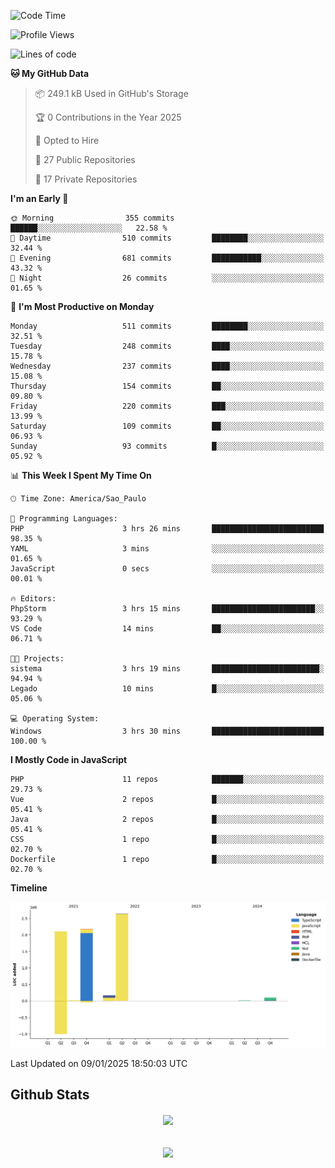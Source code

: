  
<!--START_SECTION:waka-->
![Code Time](http://img.shields.io/badge/Code%20Time-1%2C738%20hrs%2035%20mins-blue)

![Profile Views](http://img.shields.io/badge/Profile%20Views-0-blue)

![Lines of code](https://img.shields.io/badge/From%20Hello%20World%20I%27ve%20Written-7.2%20million%20lines%20of%20code-blue)

**🐱 My GitHub Data** 

> 📦 249.1 kB Used in GitHub's Storage 
 > 
> 🏆 0 Contributions in the Year 2025
 > 
> 💼 Opted to Hire
 > 
> 📜 27 Public Repositories 
 > 
> 🔑 17 Private Repositories 
 > 
**I'm an Early 🐤** 

```text
🌞 Morning                355 commits         ██████░░░░░░░░░░░░░░░░░░░   22.58 % 
🌆 Daytime                510 commits         ████████░░░░░░░░░░░░░░░░░   32.44 % 
🌃 Evening                681 commits         ███████████░░░░░░░░░░░░░░   43.32 % 
🌙 Night                  26 commits          ░░░░░░░░░░░░░░░░░░░░░░░░░   01.65 % 
```
📅 **I'm Most Productive on Monday** 

```text
Monday                   511 commits         ████████░░░░░░░░░░░░░░░░░   32.51 % 
Tuesday                  248 commits         ████░░░░░░░░░░░░░░░░░░░░░   15.78 % 
Wednesday                237 commits         ████░░░░░░░░░░░░░░░░░░░░░   15.08 % 
Thursday                 154 commits         ██░░░░░░░░░░░░░░░░░░░░░░░   09.80 % 
Friday                   220 commits         ███░░░░░░░░░░░░░░░░░░░░░░   13.99 % 
Saturday                 109 commits         ██░░░░░░░░░░░░░░░░░░░░░░░   06.93 % 
Sunday                   93 commits          █░░░░░░░░░░░░░░░░░░░░░░░░   05.92 % 
```


📊 **This Week I Spent My Time On** 

```text
🕑︎ Time Zone: America/Sao_Paulo

💬 Programming Languages: 
PHP                      3 hrs 26 mins       █████████████████████████   98.35 % 
YAML                     3 mins              ░░░░░░░░░░░░░░░░░░░░░░░░░   01.65 % 
JavaScript               0 secs              ░░░░░░░░░░░░░░░░░░░░░░░░░   00.01 % 

🔥 Editors: 
PhpStorm                 3 hrs 15 mins       ███████████████████████░░   93.29 % 
VS Code                  14 mins             ██░░░░░░░░░░░░░░░░░░░░░░░   06.71 % 

🐱‍💻 Projects: 
sistema                  3 hrs 19 mins       ████████████████████████░   94.94 % 
Legado                   10 mins             █░░░░░░░░░░░░░░░░░░░░░░░░   05.06 % 

💻 Operating System: 
Windows                  3 hrs 30 mins       █████████████████████████   100.00 % 
```

**I Mostly Code in JavaScript** 

```text
PHP                      11 repos            ███████░░░░░░░░░░░░░░░░░░   29.73 % 
Vue                      2 repos             █░░░░░░░░░░░░░░░░░░░░░░░░   05.41 % 
Java                     2 repos             █░░░░░░░░░░░░░░░░░░░░░░░░   05.41 % 
CSS                      1 repo              █░░░░░░░░░░░░░░░░░░░░░░░░   02.70 % 
Dockerfile               1 repo              █░░░░░░░░░░░░░░░░░░░░░░░░   02.70 % 
```



**Timeline**

![Lines of Code chart](https://raw.githubusercontent.com/MaueDev/MaueDev/main/assets/bar_graph.png)


 Last Updated on 09/01/2025 18:50:03 UTC
<!--END_SECTION:waka-->

## Github Stats  
<div align="center"><img src="https://github-readme-stats.vercel.app/api/top-langs/?username=MaueDev&hide_border=true&layout=compact" align="center" /></div>  

<br/>  

<br/>  

<div align="center">
<img src="https://komarev.com/ghpvc/?username=MaueDev&&style=flat-square" align="center" />
</div>  
  
